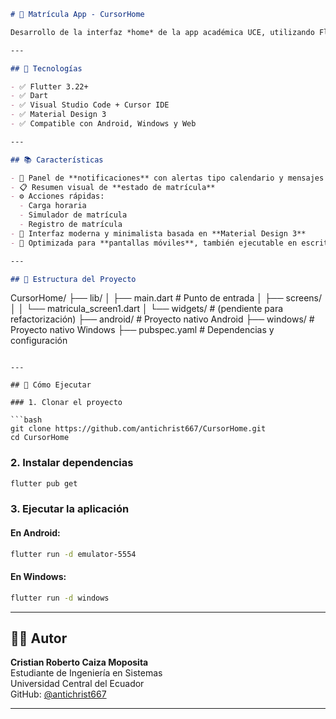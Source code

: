 ```markdown
# 📱 Matrícula App - CursorHome

Desarrollo de la interfaz *home* de la app académica UCE, utilizando Flutter con el IDE Cursor.

---

## 🧩 Tecnologías

- ✅ Flutter 3.22+
- ✅ Dart
- ✅ Visual Studio Code + Cursor IDE
- ✅ Material Design 3
- ✅ Compatible con Android, Windows y Web

---

## 📚 Características

- 📰 Panel de **notificaciones** con alertas tipo calendario y mensajes
- 📋 Resumen visual de **estado de matrícula**
- ⚙️ Acciones rápidas:
  - Carga horaria
  - Simulador de matrícula
  - Registro de matrícula
- 🧼 Interfaz moderna y minimalista basada en **Material Design 3**
- 📱 Optimizada para **pantallas móviles**, también ejecutable en escritorio

---

## 📂 Estructura del Proyecto

```
CursorHome/
├── lib/
│   ├── main.dart              # Punto de entrada
│   ├── screens/
│   │   └── matricula_screen1.dart
│   └── widgets/               # (pendiente para refactorización)
├── android/                   # Proyecto nativo Android
├── windows/                   # Proyecto nativo Windows
├── pubspec.yaml               # Dependencias y configuración
```

---

## 🚀 Cómo Ejecutar

### 1. Clonar el proyecto

```bash
git clone https://github.com/antichrist667/CursorHome.git
cd CursorHome
```

### 2. Instalar dependencias

```bash
flutter pub get
```

### 3. Ejecutar la aplicación

#### En Android:
```bash
flutter run -d emulator-5554
```

#### En Windows:
```bash
flutter run -d windows
```

---

## 👨‍💻 Autor

**Cristian Roberto Caiza Moposita**  
Estudiante de Ingeniería en Sistemas  
Universidad Central del Ecuador  
GitHub: [@antichrist667](https://github.com/antichrist667)

---
```
